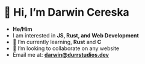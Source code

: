 # 👋 Hi, I’m **Darwin Cereska**
- **He/Him**
- I am interested in **JS, Rust, and Web Development**
- 🌱 I’m currently learning, **Rust** and **C**
- 💞️ I’m looking to collaborate on any website
- Email me at: **darwin@durrstudios.dev**


<!---
darwincereska/darwincereska is a ✨ special ✨ repository because its `README.md` (this file) appears on your GitHub profile.
You can click the Preview link to take a look at your changes.
--->
